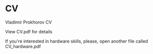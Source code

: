 # CV
Vladimir Prokhorov CV

View CV.pdf for details

If you're interested in hardware skills, please, open another file called CV_hardware.pdf 
